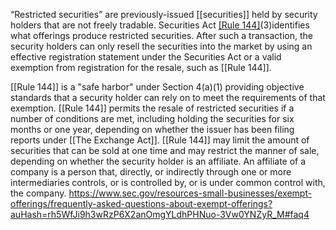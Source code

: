 “Restricted securities” are previously-issued [[securities]] held by security holders that are not freely tradable. Securities Act [[Rule 144]](a)(3)identifies what offerings produce restricted securities. After such a transaction, the security holders can only resell the securities into the market by using an effective registration statement under the Securities Act or a valid exemption from registration for the resale, such as [[Rule 144]].

[[Rule 144]] is a "safe harbor" under Section 4(a)(1) providing objective standards that a security holder can rely on to meet the requirements of that exemption. [[Rule 144]] permits the resale of restricted securities if a number of conditions are met, including holding the securities for six months or one year, depending on whether the issuer has been filing reports under [[The Exchange Act]]. [[Rule 144]] may limit the amount of securities that can be sold at one time and may restrict the manner of sale, depending on whether the security holder is an affiliate. An affiliate of a company is a person that, directly, or indirectly through one or more intermediaries controls, or is controlled by, or is under common control with, the company.
https://www.sec.gov/resources-small-businesses/exempt-offerings/frequently-asked-questions-about-exempt-offerings?auHash=rh5WfJi9h3wRzP6X2anOmgYLdhPHNuo-3Vw0YNZyR_M#faq4
